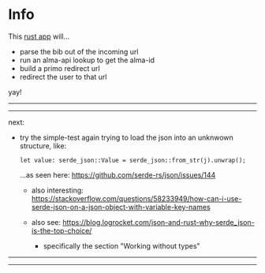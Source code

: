Info
====

This [rust app](https://www.rust-lang.org) will...

- parse the bib out of the incoming url
- run an alma-api lookup to get the alma-id
- build a primo redirect url
- redirect the user to that url

yay!

---
---

next:
- try the simple-test again trying to load the json into an unknwown structure, like:

    `let value: serde_json::Value = serde_json::from_str(j).unwrap();`

    ...as seen here: <https://github.com/serde-rs/json/issues/144>

    - also interesting: <https://stackoverflow.com/questions/58233949/how-can-i-use-serde-json-on-a-json-object-with-variable-key-names>

    - also see: <https://blog.logrocket.com/json-and-rust-why-serde_json-is-the-top-choice/>

        - specifically the section "Working without types"

---
---
